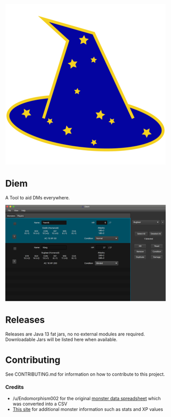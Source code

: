 ![Icon](src/main/resources/images/Icon.png)

# Diem
A Tool to aid DMs everywhere.

![Screenshot](images/Example.png)

# Releases
Releases are Java 13 fat jars, no no external modules are required. Downloadable Jars will be listed here when available.

# Contributing
See CONTRIBUTING.md for information on how to contribute to this project.

### Credits
* /u/Endomorphism002 for the original [monster data spreadsheet](https://www.reddit.com/r/DnD/comments/3dfose/5e_monster_manual_spreadsheet/) which was converted into a CSV
* [This site](http://miroz.com.hr/random/monsters.html) for additional monster information such as stats and XP values